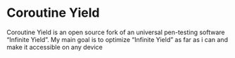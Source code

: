 # Coroutine Yield
Coroutine Yield is an open source fork of an universal pen-testing software “Infinite Yield”. My main goal is to optimize “Infinite Yield” as far as i can and make it accessible on any device
